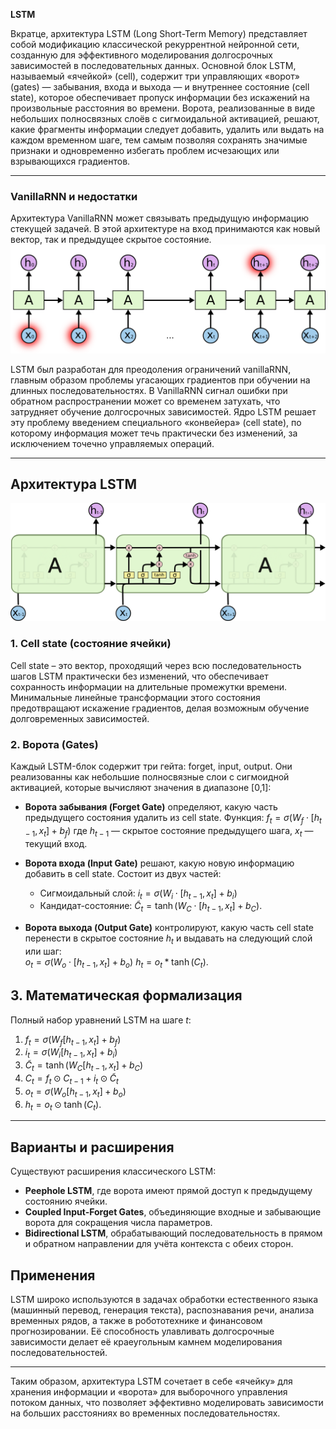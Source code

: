 **LSTM**


Вкратце, архитектура LSTM (Long Short-Term Memory) представляет собой модификацию классической рекуррентной нейронной сети, созданную для эффективного моделирования долгосрочных зависимостей в последовательных данных. Основной блок LSTM, называемый «ячейкой» (cell), содержит три управляющих «ворот» (gates) — забывания, входа и выхода — и внутреннее состояние (cell state), которое обеспечивает пропуск информации без искажений на произвольные расстояния во времени. Ворота, реализованные в виде небольших полносвязных слоёв с сигмоидальной активацией, решают, какие фрагменты информации следует добавить, удалить или выдать на каждом временном шаге, тем самым позволяя сохранять значимые признаки и одновременно избегать проблем исчезающих или взрывающихся градиентов.

---

### **VanillaRNN и недостатки**

Архитектура VanillaRNN может связывать предыдущую информацию стекущей задачей. В этой архитектуре на вход принимаются как новый вектор, так и предыдущее скрытое состояние.
![RNN-longtermdependencies.png](RNN-longtermdependencies.png)

LSTM был разработан для преодоления ограничений vanillaRNN, главным образом проблемы угасающих градиентов при обучении на длинных последовательностях. В VanillaRNN сигнал ошибки при обратном распространении может со временем затухать, что затрудняет обучение долгосрочных зависимостей. Ядро LSTM решает эту проблему введением специального «конвейера» (cell state), по которому информация может течь практически без изменений, за исключением точечно управляемых операций.

---

##  **Архитектура LSTM**

![LSTM3-chain.png](LSTM3-chain.png)

### 1. Cell state (состояние ячейки)

Cell state – это вектор, проходящий через всю последовательность шагов LSTM практически без изменений, что обеспечивает сохранность информации на длительные промежутки времени. Минимальные линейные трансформации этого состояния предотвращают искажение градиентов, делая возможным обучение долговременных зависимостей.

### 2. Ворота (Gates)

Каждый LSTM-блок содержит три гейта: forget, input, output. Они реализованны как небольшие полносвязные слои с сигмоидной активацией, которые вычисляют значения в диапазоне \[0,1]:

* **Ворота забывания (Forget Gate)** определяют, какую часть предыдущего состояния удалить из cell state. Функция:
  $f_t = \sigma(W_f \cdot [h_{t-1}, x_t] + b_f)$
  где $h_{t-1}$ — скрытое состояние предыдущего шага, $x_t$ — текущий вход.

* **Ворота входа (Input Gate)** решают, какую новую информацию добавить в cell state. Состоит из двух частей:

  - Сигмоидальный слой:
     $i_t = \sigma(W_i \cdot [h_{t-1}, x_t] + b_i)$
  - Кандидат-состояние:
     $\tilde{C}_t = \tanh(W_C \cdot [h_{t-1}, x_t] + b_C)$.

* **Ворота выхода (Output Gate)** контролируют, какую часть cell state перенести в скрытое состояние $h_t$ и выдавать на следующий слой или шаг:   
  $o_t = \sigma(W_o \cdot [h_{t-1}, x_t] + b_o)$
  $h_t = o_t * \tanh(C_t)$.


## 3. Математическая формализация

Полный набор уравнений LSTM на шаге $t$:

1. $f_t = \sigma(W_f[h_{t-1}, x_t] + b_f)$
2. $i_t = \sigma(W_i[h_{t-1}, x_t] + b_i)$
3. $\tilde{C}_t = \tanh(W_C[h_{t-1}, x_t] + b_C)$
4. $C_t = f_t \odot C_{t-1} + i_t \odot \tilde{C}_t$
5. $o_t = \sigma(W_o[h_{t-1}, x_t] + b_o)$
6. $h_t = o_t \odot \tanh(C_t)$.


---

## **Варианты и расширения**

Существуют расширения классического LSTM:

* **Peephole LSTM**, где ворота имеют прямой доступ к предыдущему состоянию ячейки.
* **Coupled Input-Forget Gates**, объединяющие входные и забывающие ворота для сокращения числа параметров.
* **Bidirectional LSTM**, обрабатывающий последовательность в прямом и обратном направлении для учёта контекста с обеих сторон.

## **Применения**

LSTM широко используются в задачах обработки естественного языка (машинный перевод, генерация текста), распознавания речи, анализа временных рядов, а также в робототехнике и финансовом прогнозировании. Её способность улавливать долгосрочные зависимости делает её краеугольным камнем моделирования последовательностей.

---

Таким образом, архитектура LSTM сочетает в себе «ячейку» для хранения информации и «ворота» для выборочного управления потоком данных, что позволяет эффективно моделировать зависимости на больших расстояниях во временных последовательностях.


[//]: # (https://colah.github.io/posts/2015-08-Understanding-LSTMs/?utm_source=chatgpt.com "Understanding LSTM Networks - colah's blog")
[//]: # (original article: https://deeplearning.cs.cmu.edu/S23/document/readings/LSTM.pdf)

